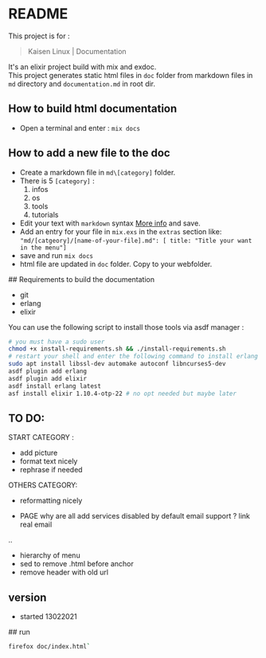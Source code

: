 # README

This project is for :
>Kaisen Linux | Documentation

It's an elixir project build with mix and exdoc.  
This project generates static html files in `doc` folder from markdown files in `md` directory and `documentation.md` in root dir.  

## How to build html documentation

- Open a terminal and enter : `mix docs`

## How to add a new file to the doc

- Create a markdown file in `md\[category]` folder.
- There is 5 `[category]` :
    1. infos
    2. os
    3. tools
    4. tutorials
- Edit your text with `markdown` syntax [More info](https://guides.github.com/features/mastering-markdown/) and save.
- Add an entry for your file in `mix.exs` in the `extras` section like:
`"md/[catgeory]/[name-of-your-file].md": [ title: "Title your want in the menu"]`
- save and run `mix docs`
- html file are updated in `doc` folder. Copy to your webfolder.

## Requirements to build the documentation

- git
- erlang
- elixir

You can use the following script to install those tools via asdf manager : 

```bash
# you must have a sudo user
chmod +x install-requirements.sh && ./install-requirements.sh
# restart your shell and enter the following command to install erlang and elixir via asdf
sudo apt install libssl-dev automake autoconf libncurses5-dev
asdf plugin add erlang
asdf plugin add elixir
asdf install erlang latest
asf install elixir 1.10.4-otp-22 # no opt needed but maybe later
```


## TO DO:

START CATEGORY :  
- add picture  
- format text nicely  
- rephrase if needed  

OTHERS CATEGORY:
- reformatting nicely

- PAGE why are all add services disabled by default
email support ? link real email

..
- hierarchy of menu
- sed to remove .html before anchor
- remove header with old url
## version

- started 13022021  
 

## run

```bash
firefox doc/index.html`
```
